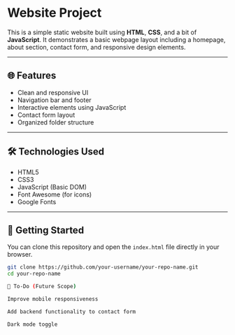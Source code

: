# Website Project

This is a simple static website built using **HTML**, **CSS**, and a bit of **JavaScript**. It demonstrates a basic webpage layout including a homepage, about section, contact form, and responsive design elements.

---

## 🌐 Features

- Clean and responsive UI
- Navigation bar and footer
- Interactive elements using JavaScript
- Contact form layout
- Organized folder structure

---

## 🛠️ Technologies Used

- HTML5
- CSS3
- JavaScript (Basic DOM)
- Font Awesome (for icons)
- Google Fonts

---

## 🚀 Getting Started

You can clone this repository and open the `index.html` file directly in your browser.

```bash
git clone https://github.com/your-username/your-repo-name.git
cd your-repo-name

📌 To-Do (Future Scope)

Improve mobile responsiveness

Add backend functionality to contact form

Dark mode toggle


